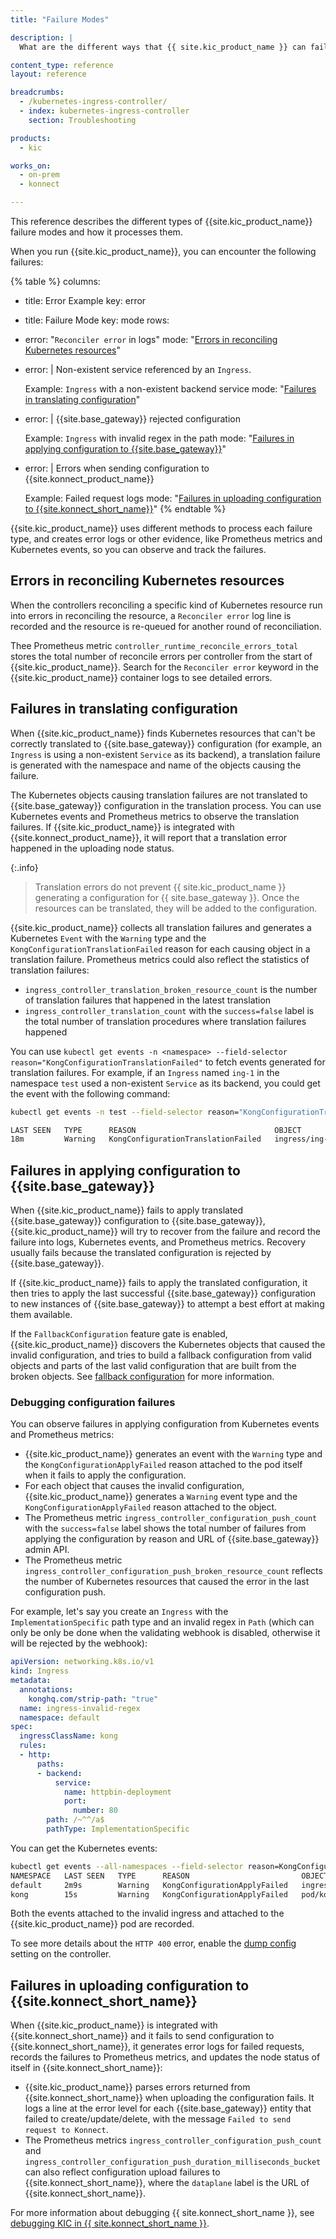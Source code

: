 ```yaml
---
title: "Failure Modes"

description: |
  What are the different ways that {{ site.kic_product_name }} can fail?

content_type: reference
layout: reference

breadcrumbs:
  - /kubernetes-ingress-controller/
  - index: kubernetes-ingress-controller
    section: Troubleshooting

products:
  - kic

works_on:
  - on-prem
  - konnect

---
```


This reference describes the different types of {{site.kic_product_name}} failure modes and how it processes them.

When you run {{site.kic_product_name}}, you can encounter the following failures:

{% table %}
columns:
  - title: Error Example
    key: error
  - title: Failure Mode
    key: mode
rows:
- error: "`Reconciler error` in logs"
  mode: "[Errors in reconciling Kubernetes resources](#errors-in-reconciling-kubernetes-resources)"
- error: |
    Non-existent service referenced by an `Ingress`.

    Example: `Ingress` with a non-existent backend service
  mode: "[Failures in translating configuration](#failures-in-translating-configuration)"
- error: |
    {{site.base_gateway}} rejected configuration 
    
    Example: `Ingress` with invalid regex in the path
  mode: "[Failures in applying configuration to {{site.base_gateway}}](#failures-in-applying-configuration-to-kong-gateway)"
- error: |
    Errors when sending configuration to {{site.konnect_product_name}} 

    Example: Failed request logs
  mode: "[Failures in uploading configuration to {{site.konnect_short_name}}](#failures-in-uploading-configuration-to-konnect)"
{% endtable %}

{{site.kic_product_name}} uses different methods to process each failure type, and creates error logs or other evidence, like Prometheus metrics and Kubernetes events, so you can observe and track the failures.


## Errors in reconciling Kubernetes resources

When the controllers reconciling a specific kind of Kubernetes resource run into errors in reconciling the resource, a `Reconciler error` log line is recorded and the resource is re-queued for another round of reconciliation. 

Thee Prometheus metric `controller_runtime_reconcile_errors_total` stores the total number of reconcile errors per controller from the start of {{site.kic_product_name}}. Search for the `Reconciler error` keyword in the {{site.kic_product_name}} container logs to see detailed errors.

## Failures in translating configuration

When {{site.kic_product_name}} finds Kubernetes resources that can't be correctly translated to {{site.base_gateway}} configuration (for example, an `Ingress` is using a non-existent `Service` as its backend), a translation failure is generated with the namespace and name of the objects causing the failure.

The Kubernetes objects causing translation failures are not translated to {{site.base_gateway}} configuration in the translation process.  You can use Kubernetes events and Prometheus metrics to observe the translation failures.  If {{site.kic_product_name}} is integrated with {{site.konnect_product_name}}, it will report that a translation error happened in the uploading node status.

{:.info}
> Translation errors do not prevent {{ site.kic_product_name }} generating a configuration for {{ site.base_gateway }}. Once the resources can be translated, they will be added to the configuration.

{{site.kic_product_name}} collects all translation failures and generates a Kubernetes `Event` with the `Warning` type and the `KongConfigurationTranslationFailed` reason for each causing object in a translation failure. Prometheus metrics could also reflect the statistics of translation failures: 

* `ingress_controller_translation_broken_resource_count` is the number of translation failures that happened in the latest translation
* `ingress_controller_translation_count` with the `success=false` label is the total number of translation procedures where translation failures happened

You can use `kubectl get events -n <namespace> --field-selector reason="KongConfigurationTranslationFailed"` to fetch events generated for translation failures. For example, if an `Ingress` named `ing-1` in the namespace `test` used a non-existent `Service` as its backend, you could get the event with the following command:

```bash
kubectl get events -n test --field-selector reason="KongConfigurationTranslationFailed"

LAST SEEN   TYPE      REASON                               OBJECT                    MESSAGE
18m         Warning   KongConfigurationTranslationFailed   ingress/ing-1   failed to resolve Kubernetes Service for backend: failed to fetch Service test/httpbin-deployment-1: Service test/httpbin-deployment-1 not found
```

## Failures in applying configuration to {{site.base_gateway}}

When {{site.kic_product_name}} fails to apply translated {{site.base_gateway}} configuration to {{site.base_gateway}}, {{site.kic_product_name}} will try to recover from the failure and record the failure into logs, Kubernetes events, and Prometheus metrics.  Recovery usually fails because the translated configuration is rejected by {{site.base_gateway}}.

If {{site.kic_product_name}} fails to apply the translated configuration, it then tries to apply the last successful {{site.base_gateway}} configuration to new instances of {{site.base_gateway}} to attempt a best effort at making them available.

If the `FallbackConfiguration` feature gate is enabled, {{site.kic_product_name}} discovers the Kubernetes objects that caused the invalid configuration, and tries to build a fallback configuration from valid objects and parts of the last valid configuration that are built from the broken objects. See [fallback configuration](/kubernetes-ingress-controller/high-availability/fallback-configuration/) for more information.

### Debugging configuration failures

You can observe failures in applying configuration from Kubernetes events and Prometheus metrics:

* {{site.kic_product_name}} generates an event with the `Warning` type and the `KongConfigurationApplyFailed` reason attached to the pod itself when it fails to apply the configuration. 
* For each object that causes the invalid configuration, {{site.kic_product_name}} generates a `Warning` event type and the `KongConfigurationApplyFailed` reason attached to the object. 
* The Prometheus metric `ingress_controller_configuration_push_count` with the `success=false` label shows the total number of failures from applying the configuration by reason and URL of {{site.base_gateway}} admin API. 
* The Prometheus metric `ingress_controller_configuration_push_broken_resource_count` reflects the number of Kubernetes resources that caused the error in the last configuration push.

For example, let's say you create an `Ingress` with the `ImplementationSpecific` path type and an invalid regex in `Path` (which can only be only be done when the validating webhook is disabled, otherwise it will be rejected by the webhook):

```yaml
apiVersion: networking.k8s.io/v1
kind: Ingress
metadata:
  annotations:
    konghq.com/strip-path: "true"
  name: ingress-invalid-regex
  namespace: default
spec:
  ingressClassName: kong
  rules:
  - http:
      paths:
      - backend:
          service:
            name: httpbin-deployment
            port:
              number: 80
        path: /~^^/a$
        pathType: ImplementationSpecific
```

You can get the Kubernetes events:

```bash
kubectl get events --all-namespaces --field-selector reason=KongConfigurationApplyFailed
NAMESPACE   LAST SEEN   TYPE      REASON                         OBJECT                                 MESSAGE
default     2m9s        Warning   KongConfigurationApplyFailed   ingress/ingress-invalid-regex          invalid paths.1: should start with: / (fixed path) or ~/ (regex path)
kong        15s         Warning   KongConfigurationApplyFailed   pod/kong-controller-779cb796f4-7q7c2   failed to apply Kong configuration to https://10.244.1.43:8444: HTTP status 400 (message: "failed posting new config to /config")
```

Both the events attached to the invalid ingress and attached to the {{site.kic_product_name}} pod are recorded.

To see more details about the `HTTP 400` error, enable the [dump config](/kubernetes-ingress-controller/troubleshooting/kong-gateway-configuration/#dumping-generated-kong-configuration) setting on the controller.

## Failures in uploading configuration to {{site.konnect_short_name}}

When {{site.kic_product_name}} is integrated with {{site.konnect_short_name}} and it fails to send configuration to {{site.konnect_short_name}}, it generates error logs for failed requests, records the failures to Prometheus metrics, and updates the node status of itself in {{site.konnect_short_name}}: 

* {{site.kic_product_name}} parses errors returned from {{site.konnect_short_name}} when uploading the configuration fails. It logs a line at the error level for each {{site.base_gateway}} entity that failed to create/update/delete, with the message `Failed to send request to Konnect`. 
* The Prometheus metrics `ingress_controller_configuration_push_count` and `ingress_controller_configuration_push_duration_milliseconds_bucket` can also reflect configuration upload failures to {{site.konnect_short_name}}, where the `dataplane` label is the URL of {{site.konnect_short_name}}.

For more information about debugging {{ site.konnect_short_name }}, see [debugging KIC in {{ site.konnect_short_name }}](/kubernetes-ingress-controller/troubleshooting/konnect/).